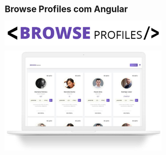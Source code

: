 # Browse Profiles com Angular

<p align="center">
  <img src="src/assets/images/logo.jpg" width="1000" title="javascript image">
</p>

<p align="center">
  <img src="src/assets/images/mock.jpg" width="1000" title="javascript image">
</p>
